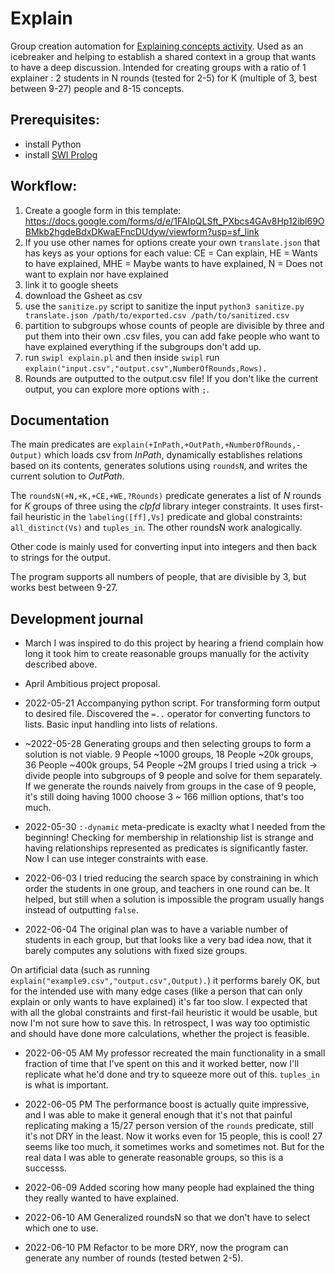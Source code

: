 # Explain
Group creation automation for [Explaining concepts activity](https://forum.effectivealtruism.org/posts/r8Qv7QHjJyafmiLnp/#Explaining_Concepts__9_30_10_40_). Used as an icebreaker and helping to establish a shared context in a group that wants to have a deep discussion. Intended for creating groups with a ratio of 1 explainer : 2 students in N rounds (tested for 2-5) for K (multiple of 3, best between 9-27) people and 8-15 concepts.

## Prerequisites:
- install Python
- install [SWI Prolog](https://www.swi-prolog.org/)

## Workflow:
1. Create a google form in this template: https://docs.google.com/forms/d/e/1FAIpQLSft_PXbcs4GAv8Hp12ibl69OBMkb2hgdeBdxDKwaEFncDUdyw/viewform?usp=sf_link
2. If you use other names for options create your own `translate.json` that has keys as your options for each value: CE = Can explain, HE = Wants to have explained, MHE = Maybe wants to have explained, N = Does not want to explain nor have explained 
3. link it to google sheets
4. download the Gsheet as csv
5. use the `sanitize.py` script to sanitize the input `python3 sanitize.py translate.json /path/to/exported.csv /path/to/sanitized.csv`
6. partition to subgroups whose counts of people are divisible by three and put them into their own .csv files, you can add fake people who want to have explained everything if the subgroups don't add up.
7. run `swipl explain.pl` and then inside `swipl` run `explain("input.csv","output.csv",NumberOfRounds,Rows).`
8. Rounds are outputted to the output.csv file! If you don't like the current output, you can explore more options with `;`.

## Documentation

The main predicates are `explain(+InPath,+OutPath,+NumberOfRounds,-Output)`  which loads csv from *InPath*, dynamically establishes relations based on its contents, generates solutions using `roundsN`, and writes the current solution to *OutPath*.

The `roundsN(+N,+K,+CE,+WE,?Rounds)` predicate generates a list of *N* rounds for *K* groups of three using the *clpfd* library integer constraints. It uses first-fail heuristic in the `labeling([ff],Vs]` predicate and global constraints: `all_distinct(Vs)` and `tuples_in`. The other roundsN work analogically.

Other code is mainly used for converting input into integers and then back to strings for the output.

The program supports all numbers of people, that are divisible by 3, but works best between 9-27.

## Development journal
- March
I was inspired to do this project by hearing a friend complain how long it took him to create reasonable groups manually for the activity described above.

- April
Ambitious project proposal.

- 2022-05-21
Accompanying python script. For transforming form output to desired file. Discovered the `=..` operator for converting functors to lists. Basic input handling into lists of relations.

- ~2022-05-28
Generating groups and then selecting groups to form a solution is not viable.
9 People ~1000 groups, 18 People ~20k groups, 36 People ~400k groups, 54 People ~2M groups
I tried using a trick -> divide people into subgroups of 9 people and solve for them separately.
If we generate the rounds naively from groups in the case of 9 people, it's still doing having 1000 choose 3 ~ 166 million options, that's too much. 

- 2022-05-30
`:-dynamic` meta-predicate is exaclty what I needed from the beginning! Checking for membership in relationship list is strange and having relationships represented as predicates is significantly faster. Now I can use integer constraints with ease.

- 2022-06-03
I tried reducing the search space by constraining in which order the students in one group, and teachers in one round can be. It helped, but still when a solution is impossible the program usually hangs instead of outputting `false`.

- 2022-06-04
The original plan was to have a variable number of students in each group, but that looks like a very bad idea now, that it barely computes any solutions with fixed size groups.

On artificial data (such as running `explain("example9.csv","output.csv",Output).`) it performs barely OK, but for the intended use with many edge cases (like a person that can only explain or only wants to have explained) it's far too slow. I expected that with all the global constraints and first-fail heuristic it would be usable, but now I'm not sure how to save this. In retrospect, I was way too optimistic and should have done more calculations, whether the project is feasible.

- 2022-06-05 AM
My professor recreated the main functionality in a small fraction of time that I've spent on this and it worked better, now I'll replicate what he'd done and try to squeeze more out of this. `tuples_in` is what is important.

- 2022-06-05 PM
The performance boost is actually quite impressive, and I was able to make it general enough that it's not that painful replicating making a 15/27 person version of the `rounds` predicate, still it's not DRY in the least.
Now it works even for 15 people, this is cool! 27 seems like too much, it sometimes works and sometimes not. But for the real data I was able to generate reasonable groups, so this is a successs.

- 2022-06-09
Added scoring how many people had explained the thing they really wanted to have explained.

- 2022-06-10 AM
Generalized roundsN so that we don't have to select which one to use.
- 2022-06-10 PM
Refactor to be more DRY, now the program can generate any number of rounds (tested betwen 2-5).
